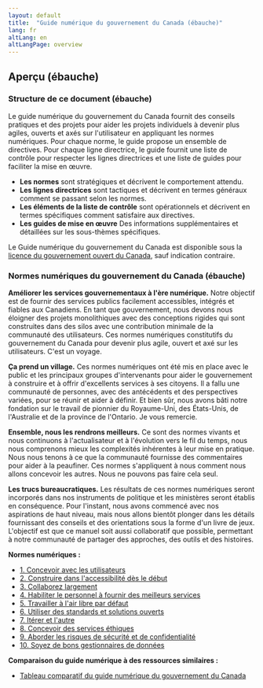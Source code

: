 ```yaml
---
layout: default
title:  "Guide numérique du gouvernement du Canada (ébauche)"
lang: fr
altLang: en
altLangPage: overview
---
```


## Aperçu (ébauche)

### Structure de ce document (ébauche)

Le guide numérique du gouvernement du Canada fournit des conseils pratiques et des projets pour aider les projets individuels à devenir plus agiles, ouverts et axés sur l'utilisateur en appliquant les normes numériques. Pour chaque norme, le guide propose un ensemble de directives. Pour chaque ligne directrice, le guide fournit une liste de contrôle pour respecter les lignes directrices et une liste de guides pour faciliter la mise en œuvre.

- **Les normes** sont stratégiques et décrivent le comportement attendu.
- **Les lignes directrices** sont tactiques et décrivent en termes généraux comment se passant selon les normes.
- **Les éléments de la liste de contrôle** sont opérationnels et décrivent en termes spécifiques comment satisfaire aux directives.
- **Les guides de mise en œuvre** Des informations supplémentaires et détaillées sur les sous-thèmes spécifiques.

Le Guide numérique du gouvernement du Canada est disponible sous la [licence du gouvernement ouvert du Canada](https://ouvert.canada.ca/fr/licence-du-gouvernement-ouvert-canada), sauf indication contraire.

### Normes numériques du gouvernement du Canada (ébauche)

**Améliorer les services gouvernementaux à l'ère numérique.** Notre objectif est de fournir des services publics facilement accessibles, intégrés et fiables aux Canadiens. En tant que gouvernement, nous devons nous éloigner des projets monolithiques avec des conceptions rigides qui sont construites dans des silos avec une contribution minimale de la communauté des utilisateurs. Ces normes numériques constitutifs du gouvernement du Canada pour devenir plus agile, ouvert et axé sur les utilisateurs. C'est un voyage.

**Ça prend un village.** Ces normes numériques ont été mis en place avec le public et les principaux groupes d'intervenants pour aider le gouvernement à construire et à offrir d'excellents services à ses citoyens. Il a fallu une communauté de personnes, avec des antécédents et des perspectives variées, pour se réunir et aider à définir. Et bien sûr, nous avons bâti notre fondation sur le travail de pionnier du Royaume-Uni, des États-Unis, de l'Australie et de la province de l'Ontario. Je vous remercie.

**Ensemble, nous les rendrons meilleurs.** Ce sont des normes vivants et nous continuons à l'actualisateur et à l'évolution vers le fil du temps, nous nous comprenons mieux les complexités inhérentes à leur mise en pratique. Nous nous tenons à ce que la communauté fournisse des commentaires pour aider à la peaufiner. Ces normes s'appliquent à nous comment nous allons concevoir les autres. Nous ne pouvons pas faire cela seul.

**Les trucs bureaucratiques.** Les résultats de ces normes numériques seront incorporés dans nos instruments de politique et les ministères seront établis en conséquence. Pour l'instant, nous avons commencé avec nos aspirations de haut niveau, mais nous allons bientôt plonger dans les détails fournissant des conseils et des orientations sous la forme d'un livre de jeux. L'objectif est que ce manuel soit aussi collaboratif que possible, permettant à notre communauté de partager des approches, des outils et des histoires.

**Normes numériques&#160;:**

- [1. Concevoir avec les utilisateurs](1-concevoir-avec-utilisateurs.md)
- [2. Construire dans l'accessibilité dès le début](2-construire-dans-accessibilite-des-debut.md)
- [3. Collaborez largement](3-collaborez-largement.md)
- [4. Habiliter le personnel à fournir des meilleurs services](4-habiliter-personnel-fournir-meilleurs-services.md)
- [5. Travailler à l'air libre par défaut](5-travailler-air-libre-par-defaut.md)
- [6. Utiliser des standards et solutions ouverts](6-utiliser-standards-solutions-ouverts.md)
- [7. Itérer et l'autre](7-iterer-ameliorer-frequemment.md)
- [8. Concevoir des services éthiques](8-concevoir-services-ethiques.md)
- [9. Aborder les risques de sécurité et de confidentialité](9-aborder-risques-securite-confidentialite.md)
- [10. Soyez de bons gestionnaires de données](10-soyez-bons-gestionnaires-donnees.md)

**Comparaison du guide numérique à des ressources similaires&#160;:**

- [Tableau comparatif du guide numérique du gouvernement du Canada](tableau-comparatif-guide-numerique-gc.md)
